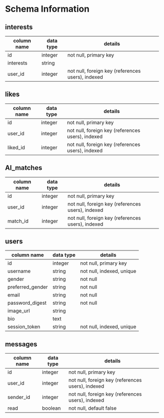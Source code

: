 # Schema Information

## interests
column name | data type | details
------------|-----------|-----------------------
id          | integer   | not null, primary key
interests   | string    |
user_id     | integer   | not null, foreign key (references users), indexed

## likes
column name | data type | details
------------|-----------|-----------------------
id          | integer   | not null, primary key
user_id     | integer   | not null, foreign key (references users), indexed
liked_id    | integer   | not null, foreign key (references users), indexed

## AI_matches
column name | data type | details
------------|-----------|-----------------------
id          | integer   | not null, primary key
user_id     | integer   | not null, foreign key (references users), indexed
match_id    | integer   | not null, foreign key (references users), indexed

## users
column name      | data type | details
-----------------|-----------|-----------------------
id               | integer   | not null, primary key
username         | string    | not null, indexed, unique
gender           | string    | not null
preferred_gender | string    | not null
email            | string    | not null
password_digest  | string    | not null
image_url        | string    |
bio              | text      |
session_token    | string    | not null, indexed, unique

## messages
column name    | data type | details
---------------|-----------|-----------------------
id             | integer   | not null, primary key
user_id        | integer   | not null, foreign key (references users), indexed
sender_id      | integer   | not null, foreign key (references users), indexed
read           | boolean   | not null, default false
